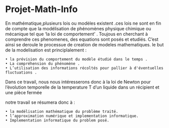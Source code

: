 # Projet-Math-Info
En mathématique,plusieurs lois ou modèles existent .ces lois ne sont en fin de compte que la modélisation de phénomènes physique chimique ou mécanique tel que  ‘la loi de comportement’ .
Toujous en cherchant  à comprendre ces phenomenes, des equations sont posés et etudiés. C’est  ainsi se deroule le processue de creation de modeles mathematiques.
le but de la modelisation est  principlalement : 

    • la prévision du comportement du modèle étudié dans le temps .
    • La compréhension du phénomène .
    • L’utilisation des informations récoltés pour pallier à d'éventuelles fluctuations .
Dans ce travail, nous nous intéresserons donc à la loi de Newton pour l’évolution temporelle de la temperature T d’un liquide dans un récipient et une pièce fermée 

notre travail se résumera donc à :

    • la modélisation mathématique du problème traité.
    • l’approximation numérique et implementation informatique.
    • Implementation informatique du problem posé.
